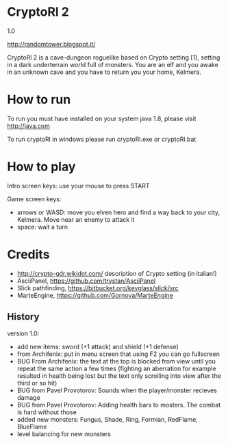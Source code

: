 # CryptoRl 2 

1.0

http://randomtower.blogspot.it/


CryptoRl 2 is a cave-dungeon roguelike based on Crypto setting [1], setting in a dark underterrain 
world full of monsters.
You are an elf and you awake in an unknown cave and you have to return you your home, Kelmera.


# How to run

To run you must have installed on your system java 1.8, please visit http://java.com

To run cryptoRl in windows please run cryptoRl.exe or cryptoRl.bat


# How to play

Intro screen keys: use your mouse to press START

Game screen keys:
* arrows or WASD: move you elven hero and find a way back to your city, Kelmera. Move near an enemy to attack it
* space: wait a turn

# Credits

* http://crypto-gdr.wikidot.com/ description of Crypto setting (in italian!)
* AsciiPanel, https://github.com/trystan/AsciiPanel
* Slick pathfinding, https://bitbucket.org/kevglass/slick/src
* MarteEngine, https://github.com/Gornova/MarteEngine


## History

version 1.0:
* add new items: sword (+1 attack) and shield (+1 defense)
* from Archifenix: put in menu screen that using F2 you can go fullscreen
* BUG From Archifenix: the text at the top is blocked from view until you repeat the same action a few times (fighting an aberration for example resulted in health being lost but the text only scrolling into view after the third or so hit)
* BUG from Pavel Provotorov: Sounds when the player/monster recieves damage
* BUG from Pavel Provotorov: Adding health bars to mosters. The combat is hard without those
* added new monsters: Fungus, Shade, Ring, Formian, RedFlame, BlueFlame
* level balancing for new monsters